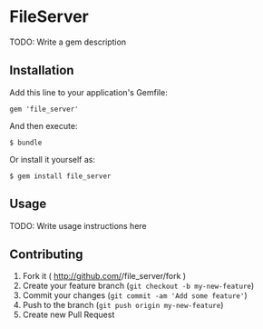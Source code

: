 # FileServer

TODO: Write a gem description

## Installation

Add this line to your application's Gemfile:

    gem 'file_server'

And then execute:

    $ bundle

Or install it yourself as:

    $ gem install file_server

## Usage

TODO: Write usage instructions here

## Contributing

1. Fork it ( http://github.com/<my-github-username>/file_server/fork )
2. Create your feature branch (`git checkout -b my-new-feature`)
3. Commit your changes (`git commit -am 'Add some feature'`)
4. Push to the branch (`git push origin my-new-feature`)
5. Create new Pull Request
